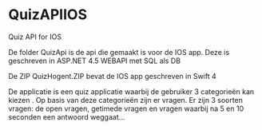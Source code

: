 # QuizAPIIOS
Quiz API for IOS


De folder QuizApi is de api die gemaakt is voor de IOS app.
Deze is geschreven in ASP.NET 4.5 WEBAPI met SQL als DB

De ZIP QuizHogent.ZIP bevat de IOS app geschreven in Swift 4

De applicatie is een quiz applicatie waarbij de gebruiker 3 categorieën kan kiezen .
Op basis van deze categorieën zijn er vragen. Er zijn 3 soorten vragen: de open vragen, getimede vragen en vragen waarbij na 5 en 10 seconden een antwoord weggaat...
